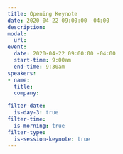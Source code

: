 ```yaml
---
title: Opening Keynote
date: 2020-04-22 09:00:00 -04:00
description: 
modal:
  url: 
event:
  date: 2020-04-22 09:00:00 -04:00
  start-time: 9:00am
  end-time: 9:30am
speakers:
- name: 
  title: 
  company: 

filter-date:
  is-day-3: true
filter-time:
  is-morning: true
filter-type:
  is-session-keynote: true
---
```


